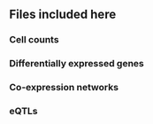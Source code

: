 ## Files included here

### Cell counts 

### Differentially expressed genes 

### Co-expression networks

### eQTLs
